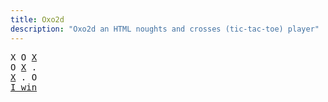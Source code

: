 ```yaml
---
title: Oxo2d 
description: "Oxo2d an HTML noughts and crosses (tic-tac-toe) player"
---
```


<pre class="oxo2d">
X O <u>X</u>
O <u>X</u> .
<u>X</u> . O
<a href="../">I win</a>
</pre>
